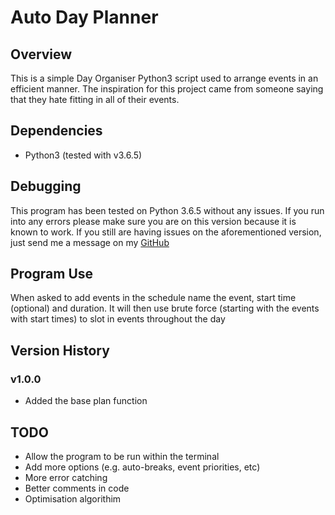 # Auto Day Planner
## Overview
This is a simple Day Organiser Python3 script used to arrange events in an efficient
manner. The inspiration for this project came from someone saying that they hate fitting in all of their events.

## Dependencies
* Python3 (tested with v3.6.5)

## Debugging
This program has been tested on Python 3.6.5 without any issues. If you run into any
errors please make sure you are on this version because it is known to work. If you
still are having issues on the aforementioned version, just send me a message on my
[GitHub](https://github.com/mattdocherty314)

## Program Use
When asked to add events in the schedule name the event, start time (optional) and
duration. It will then use brute force (starting with the events with start times) to
slot in events throughout the day

## Version History
### v1.0.0
* Added the base plan function

## TODO
* Allow the program to be run within the terminal
* Add more options (e.g. auto-breaks, event priorities, etc)
* More error catching
* Better comments in code
* Optimisation algorithim
